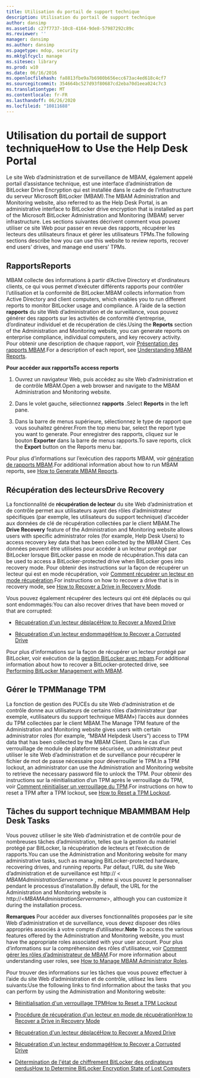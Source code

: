 ```yaml
---
title: Utilisation du portail de support technique
description: Utilisation du portail de support technique
author: dansimp
ms.assetid: c27f7737-10c8-4164-9de8-57987292c89c
ms.reviewer: ''
manager: dansimp
ms.author: dansimp
ms.pagetype: mdop, security
ms.mktglfcycl: manage
ms.sitesec: library
ms.prod: w10
ms.date: 06/16/2016
ms.openlocfilehash: fa8813fbe9a7b6980b656ecc673ac4ed618c4cf7
ms.sourcegitcommit: 354664bc527d93f80687cd2eba70d1eea024c7c3
ms.translationtype: MT
ms.contentlocale: fr-FR
ms.lasthandoff: 06/26/2020
ms.locfileid: "10811688"
---
```

# <span data-ttu-id="51dbf-103">Utilisation du portail de support technique</span><span class="sxs-lookup"><span data-stu-id="51dbf-103">How to Use the Help Desk Portal</span></span>


<span data-ttu-id="51dbf-104">Le site Web d’administration et de surveillance de MBAM, également appelé portail d’assistance technique, est une interface d’administration de BitLocker Drive Encryption qui est installée dans le cadre de l’infrastructure du serveur Microsoft BitLocker (MBAM).</span><span class="sxs-lookup"><span data-stu-id="51dbf-104">The MBAM Administration and Monitoring website, also referred to as the Help Desk Portal, is an administrative interface to BitLocker drive encryption that is installed as part of the Microsoft BitLocker Administration and Monitoring (MBAM) server infrastructure.</span></span> <span data-ttu-id="51dbf-105">Les sections suivantes décrivent comment vous pouvez utiliser ce site Web pour passer en revue des rapports, récupérer les lecteurs des utilisateurs finaux et gérer les utilisateurs TPMs.</span><span class="sxs-lookup"><span data-stu-id="51dbf-105">The following sections describe how you can use this website to review reports, recover end users’ drives, and manage end users’ TPMs.</span></span>

## <a href="" id="bkmk-reports"></a><span data-ttu-id="51dbf-106">Rapports</span><span class="sxs-lookup"><span data-stu-id="51dbf-106">Reports</span></span>


<span data-ttu-id="51dbf-107">MBAM collecte des informations à partir d’Active Directory et d’ordinateurs clients, ce qui vous permet d’exécuter différents rapports pour contrôler l’utilisation et la conformité de BitLocker.</span><span class="sxs-lookup"><span data-stu-id="51dbf-107">MBAM collects information from Active Directory and client computers, which enables you to run different reports to monitor BitLocker usage and compliance.</span></span> <span data-ttu-id="51dbf-108">À l’aide de la section **rapports** du site Web d’administration et de surveillance, vous pouvez générer des rapports sur les activités de conformité d’entreprise, d’ordinateur individuel et de récupération de clés.</span><span class="sxs-lookup"><span data-stu-id="51dbf-108">Using the **Reports** section of the Administration and Monitoring website, you can generate reports on enterprise compliance, individual computers, and key recovery activity.</span></span> <span data-ttu-id="51dbf-109">Pour obtenir une description de chaque rapport, voir [Présentation des rapports MBAM](understanding-mbam-reports-mbam-2.md).</span><span class="sxs-lookup"><span data-stu-id="51dbf-109">For a description of each report, see [Understanding MBAM Reports](understanding-mbam-reports-mbam-2.md).</span></span>

**<span data-ttu-id="51dbf-110">Pour accéder aux rapports</span><span class="sxs-lookup"><span data-stu-id="51dbf-110">To access reports</span></span>**

1.  <span data-ttu-id="51dbf-111">Ouvrez un navigateur Web, puis accédez au site Web d’administration et de contrôle MBAM.</span><span class="sxs-lookup"><span data-stu-id="51dbf-111">Open a web browser and navigate to the MBAM Administration and Monitoring website.</span></span>

2.  <span data-ttu-id="51dbf-112">Dans le volet gauche, sélectionnez **rapports** .</span><span class="sxs-lookup"><span data-stu-id="51dbf-112">Select **Reports** in the left pane.</span></span>

3.  <span data-ttu-id="51dbf-113">Dans la barre de menus supérieure, sélectionnez le type de rapport que vous souhaitez générer.</span><span class="sxs-lookup"><span data-stu-id="51dbf-113">From the top menu bar, select the report type you want to generate.</span></span> <span data-ttu-id="51dbf-114">Pour enregistrer des rapports, cliquez sur le bouton **Exporter** dans la barre de menus rapports.</span><span class="sxs-lookup"><span data-stu-id="51dbf-114">To save reports, click the **Export** button on the Reports menu bar.</span></span>

<span data-ttu-id="51dbf-115">Pour plus d’informations sur l’exécution des rapports MBAM, voir [génération de rapports MBAM](how-to-generate-mbam-reports-mbam-2.md).</span><span class="sxs-lookup"><span data-stu-id="51dbf-115">For additional information about how to run MBAM reports, see [How to Generate MBAM Reports](how-to-generate-mbam-reports-mbam-2.md).</span></span>

## <a href="" id="bkmk-drirec"></a><span data-ttu-id="51dbf-116">Récupération des lecteurs</span><span class="sxs-lookup"><span data-stu-id="51dbf-116">Drive Recovery</span></span>


<span data-ttu-id="51dbf-117">La fonctionnalité de **récupération de lecteur** du site Web d’administration et de contrôle permet aux utilisateurs ayant des rôles d’administrateur spécifiques (par exemple, les utilisateurs du support technique) d’accéder aux données de clé de récupération collectées par le client MBAM.</span><span class="sxs-lookup"><span data-stu-id="51dbf-117">The **Drive Recovery** feature of the Administration and Monitoring website allows users with specific administrator roles (for example, Help Desk Users) to access recovery key data that has been collected by the MBAM Client.</span></span> <span data-ttu-id="51dbf-118">Ces données peuvent être utilisées pour accéder à un lecteur protégé par BitLocker lorsque BitLocker passe en mode de récupération.</span><span class="sxs-lookup"><span data-stu-id="51dbf-118">This data can be used to access a BitLocker-protected drive when BitLocker goes into recovery mode.</span></span> <span data-ttu-id="51dbf-119">Pour obtenir des instructions sur la façon de récupérer un lecteur qui est en mode récupération, voir [Comment récupérer un lecteur en mode récupération](how-to-recover-a-drive-in-recovery-mode-mbam-2.md).</span><span class="sxs-lookup"><span data-stu-id="51dbf-119">For instructions on how to recover a drive that is in recovery mode, see [How to Recover a Drive in Recovery Mode](how-to-recover-a-drive-in-recovery-mode-mbam-2.md).</span></span>

<span data-ttu-id="51dbf-120">Vous pouvez également récupérer des lecteurs qui ont été déplacés ou qui sont endommagés:</span><span class="sxs-lookup"><span data-stu-id="51dbf-120">You can also recover drives that have been moved or that are corrupted:</span></span>

-   [<span data-ttu-id="51dbf-121">Récupération d'un lecteur déplacé</span><span class="sxs-lookup"><span data-stu-id="51dbf-121">How to Recover a Moved Drive</span></span>](how-to-recover-a-moved-drive-mbam-2.md)

-   [<span data-ttu-id="51dbf-122">Récupération d'un lecteur endommagé</span><span class="sxs-lookup"><span data-stu-id="51dbf-122">How to Recover a Corrupted Drive</span></span>](how-to-recover-a-corrupted-drive-mbam-2.md)

<span data-ttu-id="51dbf-123">Pour plus d’informations sur la façon de récupérer un lecteur protégé par BitLocker, voir exécution de la [gestion BitLocker avec mbam](performing-bitlocker-management-with-mbam-mbam-2.md).</span><span class="sxs-lookup"><span data-stu-id="51dbf-123">For additional information about how to recover a BitLocker-protected drive, see [Performing BitLocker Management with MBAM](performing-bitlocker-management-with-mbam-mbam-2.md).</span></span>

## <a href="" id="bkmk-manatpm"></a><span data-ttu-id="51dbf-124">Gérer le TPM</span><span class="sxs-lookup"><span data-stu-id="51dbf-124">Manage TPM</span></span>


<span data-ttu-id="51dbf-125">La fonction de gestion des PUCEs du site Web d’administration et de contrôle donne aux utilisateurs de certains rôles d’administrateur (par exemple, «utilisateurs du support technique MBAM») l’accès aux données du TPM collectées par le client MBAM.</span><span class="sxs-lookup"><span data-stu-id="51dbf-125">The Manage TPM feature of the Administration and Monitoring website gives users with certain administrator roles (for example, “MBAM Helpdesk Users”) access to TPM data that has been collected by the MBAM Client.</span></span> <span data-ttu-id="51dbf-126">Dans le cas d’un verrouillage de module de plateforme sécurisée, un administrateur peut utiliser le site Web d’administration et de surveillance pour récupérer le fichier de mot de passe nécessaire pour déverrouiller le TPM.</span><span class="sxs-lookup"><span data-stu-id="51dbf-126">In a TPM lockout, an administrator can use the Administration and Monitoring website to retrieve the necessary password file to unlock the TPM.</span></span> <span data-ttu-id="51dbf-127">Pour obtenir des instructions sur la réinitialisation d’un TPM après le verrouillage du TPM, voir [Comment réinitialiser un verrouillage du TPM](how-to-reset-a-tpm-lockout-mbam-2.md).</span><span class="sxs-lookup"><span data-stu-id="51dbf-127">For instructions on how to reset a TPM after a TPM lockout, see [How to Reset a TPM Lockout](how-to-reset-a-tpm-lockout-mbam-2.md).</span></span>

## <a href="" id="bkmk-helpdesk"></a> <span data-ttu-id="51dbf-128">Tâches du support technique MBAM</span><span class="sxs-lookup"><span data-stu-id="51dbf-128">MBAM Help Desk Tasks</span></span>


<span data-ttu-id="51dbf-129">Vous pouvez utiliser le site Web d’administration et de contrôle pour de nombreuses tâches d’administration, telles que la gestion du matériel protégé par BitLocker, la récupération de lecteurs et l’exécution de rapports.</span><span class="sxs-lookup"><span data-stu-id="51dbf-129">You can use the Administration and Monitoring website for many administrative tasks, such as managing BitLocker-protected hardware, recovering drives, and running reports.</span></span> <span data-ttu-id="51dbf-130">Par défaut, l’URL du site Web d’administration et de surveillance est http:// &lt; *MBAMAdministrationServername* &gt; , même si vous pouvez le personnaliser pendant le processus d’installation.</span><span class="sxs-lookup"><span data-stu-id="51dbf-130">By default, the URL for the Administration and Monitoring website is http://&lt;*MBAMAdministrationServername*&gt;, although you can customize it during the installation process.</span></span>

<span data-ttu-id="51dbf-131">**Remarques**  Pour accéder aux diverses fonctionnalités proposées par le site Web d’administration et de surveillance, vous devez disposer des rôles appropriés associés à votre compte d’utilisateur.</span><span class="sxs-lookup"><span data-stu-id="51dbf-131">**Note** To access the various features offered by the Administration and Monitoring website, you must have the appropriate roles associated with your user account.</span></span> <span data-ttu-id="51dbf-132">Pour plus d’informations sur la compréhension des rôles d’utilisateur, voir [Comment gérer les rôles d’administrateur de MBAM](how-to-manage-mbam-administrator-roles-mbam-2.md).</span><span class="sxs-lookup"><span data-stu-id="51dbf-132">For more information about understanding user roles, see [How to Manage MBAM Administrator Roles](how-to-manage-mbam-administrator-roles-mbam-2.md).</span></span>

 

<span data-ttu-id="51dbf-133">Pour trouver des informations sur les tâches que vous pouvez effectuer à l’aide du site Web d’administration et de contrôle, utilisez les liens suivants:</span><span class="sxs-lookup"><span data-stu-id="51dbf-133">Use the following links to find information about the tasks that you can perform by using the Administration and Monitoring website:</span></span>

-   [<span data-ttu-id="51dbf-134">Réinitialisation d'un verrouillage TPM</span><span class="sxs-lookup"><span data-stu-id="51dbf-134">How to Reset a TPM Lockout</span></span>](how-to-reset-a-tpm-lockout-mbam-2.md)

-   [<span data-ttu-id="51dbf-135">Procédure de récupération d'un lecteur en mode de récupération</span><span class="sxs-lookup"><span data-stu-id="51dbf-135">How to Recover a Drive in Recovery Mode</span></span>](how-to-recover-a-drive-in-recovery-mode-mbam-2.md)

-   [<span data-ttu-id="51dbf-136">Récupération d'un lecteur déplacé</span><span class="sxs-lookup"><span data-stu-id="51dbf-136">How to Recover a Moved Drive</span></span>](how-to-recover-a-moved-drive-mbam-2.md)

-   [<span data-ttu-id="51dbf-137">Récupération d'un lecteur endommagé</span><span class="sxs-lookup"><span data-stu-id="51dbf-137">How to Recover a Corrupted Drive</span></span>](how-to-recover-a-corrupted-drive-mbam-2.md)

-   [<span data-ttu-id="51dbf-138">Détermination de l'état de chiffrement BitLocker des ordinateurs perdus</span><span class="sxs-lookup"><span data-stu-id="51dbf-138">How to Determine BitLocker Encryption State of Lost Computers</span></span>](how-to-determine-bitlocker-encryption-state-of-lost-computers-mbam-2.md)

 

 





